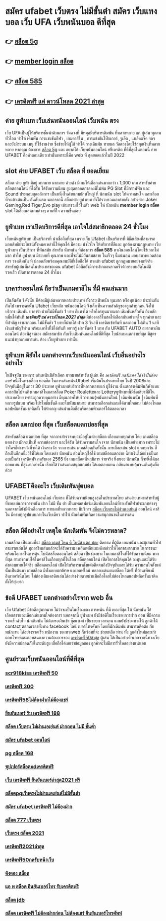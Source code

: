 # สมัคร ufabet เว็บตรง ไม่มีขั้นต่ํา สมัคร เว็บแทงบอล เว็บ UFA เว็บพนันบอล ดีที่สุด

## 👉 [สล็อต 5g](https://member.mabet.net/?action=login)
## 👉 [member login สล็อต](https://mabet.net/register/)
## 👉 [สล็อต 585](https://mabet.net/)
## 👉 [เครดิตฟรี แค่ ดาวน์โหลด 2021 ล่าสุด](https://mabet.net/pg-slot-credit-free/)

## ค่าย ยูฟ่าเบท เว็บเล่นพนันออนไลน์ เว็บพนัน ตรง  

เว็บ UFAเป็นผู้ให้บริการชั้นนำด้านการ วัดดวงที่ มีหมุดมีบริการเดิมพัน ที่หลากหลาย แก่ ผู้เล่น ทุกคน ทั่วโลก  ทำให้ เดิมพัน การแข่งขันกีฬา , เกมคาสิโน , การแข่งขันโป๊กเกอร์, รูเล็ต , แบล็คแจ็ค  ฯลฯ และยังมีระบบ เมนู ที่ใช้งานง่าย ซึ่งช่วยให้ผู้ใช้  ทำได้ วางเดิมพัน ทายผล วัดดวงโดยใช้สกุลเงินที่หลากหลาย  หากคุณ ต้องการ [สล็อต 5g](https://mabet.net/register/)  และ  อยากได้   เว็บพนันออนไลน์ ฟรีเครดิต  ที่ดีที่สุดในตอนนี้ ค่าย UFABET  คือคำตอบเดียวเท่านั้นเพราะนี้คือ web ที่  สุดยอดแล้วในปี 2022


##   slot  ค่าย  UFABET  เว็บ สล็อต ที่ ยอดเยี่ยม 

 สล็อต ค่าย  ยูฟ่า มีอยู่ มากมาย มากมาย  ค่ายดัง มีเกมให้เลือกเล่นมากกว่า เ 1,000 เกม สำหรับค่ายสล็อตออนไลน์ ที่ได้รับ  ได้รับความนิยม สูงสุดตลอดกาลคงมีไม่พ้น PG Slot ที่มีกราฟฟิก และ Sound ประกอบสุดอลังการ เป็นหนึ่งในค่ายเกมยักษ์ใหญ่ ที่ นักพนัน   slot ให้ความสนใจ  และเลือกที่จะเข้าเล่นเป็น อันดับแรก  นอกจากนี้ สล็อตค่ายยูฟ่าเบท ยังได้รวบรวมเอาค่ายดัง อย่างค่าย Joker Gaming,Red Tiger,Evo play เข้ามารวมไว้ในตัว web  ให้ นักพนัน  **member login สล็อต** slot  ได้เลือกเล่นเกมต่างๆ ตามที่ใจ ความชื่นชอบ 

## ยูฟ่าเบท เราเปิดบริการดีที่สุด เอาใจใส่สมาชิกตลอด 24 ชั่วโมง

 เว็บพนันยูฟ่าเบท เป็นบริการที่ น่าเชื่อถือที่สุด  เพราะเว็บ Ufabet  เป็นบริการที่ มีชื่อเสียงที่สามารถมอบสิทธิประโยชน์ทั้งหมดเหล่านี้ให้คุณได้ มีความ น่าไว้ใจ  ให้บริการที่ดีและ ถูกต้องตามกฎหมาย เว็บยูฟ่าเบท เป็นบริการ ที่ทันสมัย สำหรับ นักพนัน ที่ต้องการ **สล็อต 585** หาเงินออนไลน์โดยใช้เวลาไม่มาก  ทำให้  ยูฟ่าเบท มีระบบที่ คุณภาพ และที่จะไม่มีวันล่มสลาย ในเร็วๆ นี้แน่นอน มอบสภาพแวดล้อมการ วางเดิมพัน ที่ ปลอดภัยพร้อมคุณสมบัติที่เชื่อถือได้  ทางเข้า ufabet   ถูกกฎหมายอย่างแท้จริง สำหรับผู้เล่นที่เล่นในประเทศของตน  ufabet มือถือยังมีการฝากถอนรวดเร็วด้วยระบบอัตโนมัติ รวดเร็ว เปิดทำการตลอด 24 ชั่วโมง


## บาคาร่าออนไลน์  ถือว่าเป็นเกมคาสิโน ที่มี คนเล่นมาก

เป็นอันดับ 1 ดังนั้น  ก็ต้องมีผู้เล่นหลากหลายประเภท ทั้งกระเป๋าหนัก ทุนมาก หรือทุนน้อย ประปนกันกันไป เพราะฉะนั้น Ufabet เว็บหลัก พนันออนไลน์  จึงเล็งเห็นความสำคัญของลูกค้าทุกคน จึงให้บริการ เดิมพัน  บาคาร่า ฝากไม่มีขั้นต่ํา 1 บาท ก็แทงได้ หรือใครทุนมากมาก เดิมพันหลักพัน ถึงหลักหมื่นได้ทันที ***เครดิตฟรี แค่ ดาวน์โหลด 2021 ล่าสุด*** มีห้องคาสิโนสดให้เลือกกันอย่างจุใจ ทุกค่าย และที่สำคัญ เราฝากถอน ไม่มีขั้นต่ำ 1 บาทก็ฝากได้ ฝาก 3 วินาที เครดิตเข้าทันที และถอน ไม่เกิน 1 นาที เงินเข้าบัญชีท่าน พร้อมเอาไปใช้ได้ทันที อยากรู้  ฝากขั้นต่ำ 1 บาท กับ UFABET AUTO อยากหาเงินออนไลน์ ต้องพิสูจน์เอง สมัครสมาชิก กับเว็บเดิมพันออนไลน์ที่ดีที่สุด โบนัสเกมแตกง่ายที่สุด มีสูตรแนะนำทุกเกมการเล่น ต้อง  เว็บยูฟ่าเบท เท่านั้น

## ยูฟ่าเบท ดียังไง แตกต่างจากเว็บพนันออนไลน์ เว็บอื่นอย่างไรอย่างไร

ในปัจจุบัน ของการ เล่นพนันมีตัวเลือก มากมายสำหรับ ผู้เล่น คือ *เครดิตฟรี กดรับเอง ได้จริงไม่ต้องแชร์* หนึ่งในทางเลือก  ยอดฮิต ในการเล่นพนันUfabet เริ่มต้นในประเทศไทย ในปี 2008และ ปัจจุบันมีอยู่ในกว่า 30 ประเทศ ยูฟ่าเบทห้บริการที่หลากหลายแก่ ผู้ใช้งาน ตั้งแต่การเดิมพันกีฬาแบบคลาสสิกไปจนถึงเกมคาสิโนและสล็อต  Poker  Rouletteและ Lotteryยูฟ่าเบทนี้มีชื่อเสียงที่ดีในประเทศไทย เพราะถูกควบคุมอย่าง มีคุณภาพให้บริการเกม{พนันออนไลน์ | เดิมพันพนัน | เดิมพันที่หลายรูปแบบ พร้อมโปรโมชั่นชั้นดี และโบนัสมากมาย สามารถเลือกเล่นเกมได้ตามใจชอบ  ไม่ต้องโหลดแอปพลิเคชั่นมากติดตั้ง ให้รำคาญ เล่นผ่านมือถือหรือคอมพิวเตอร์ได้ตลอดเวลา 


## สล็อต  แตกบ่อย ที่สุด เว็บสล็อตแตกบ่อยที่สุด

สำหรับสล็อต  แตกบ่อย ที่สุด จากการสำรวจพบว่ามีอยู่ในค่ายสล็อต เกือบแทบทุกค่าย โดย เกมสล็อตแตกง่าย  มักจะเป็นที่ ความต้องการ และได้รับ  ได้รับความสนใจ เจาก นักพนัน  เป็นอย่างมาก  เพราะไม่ว่าใครก็ต่างหวังที่จะได้ เงินรางวัล  จากการเล่น เกมสล็อตกันทั้งนั้น การเลือกเล่น slot  แจกทุกวัน ก็ถือเป็นอีกหนึ่งวิธีที่ได้ผล โดยเหล่า นักพนัน  ส่วนใหญ่ได้ใช้ เกมสล็อตแตกง่าย นี้ทำเงินได้อย่างเป็นกอบเป็นกำ [เครดิตฟรี กดรับเอง 2565](https://mabet.net/) ยิ่ง เกมสล็อตนั้นๆมีการ จ่ายจริง  ยิ่งเยอะ นักพนัน  ก็จะยิ่งได้ผลตอบแทน ที่สูงมากเท่านั้น เรียกได้ว่าเล่นเกมสนุกแถมยัง ได้ผลตอบแทน กลับมาแบบคุ้มจนเกินคุ้มอีกด้วย


## UFABETคืออะไร  เว็บเดิมพันฟุตบอล 

UFABET  เว็บ   พนันออนไลน์ เว็บตรง  ที่ได้รับความนิยมสูงสุดในประเทศไทย เล่นง่ายเหมาะสำหรับผู้ที่ชอบเล่นการการพนัน  ฝาก ไม่มี ขั้น ต่ํา เป็นแพลตฟอร์มเดิมพันออนไลน์ที่รองรับกีฬาประเภทต่างๆ นอกจากนี้ยังมีตัวเลือกการ ทายผลที่หลากหลาย มีบริการ   [สล็อต เว็บตรงไม่ผ่านเอเย่นต์](https://member.mabet.net/?action=login) ออนไลน์ คาสิโน  มีครบทุกรูปแบบภายในเว็บเดียว ทำให้  นักเดิมพันเกิดความสนุกสนานในการเล่น


## สล็อต  มีดีอย่างไร เหตุใด นักเดิมพัน จึงไม่ควรพลาด?

เกมสล็อต เป็นเกมที่น่า [สล็อต เกมส์ ไหน ดี โบนัส แตก บ่อย](https://bio.link/tisawago) ติดตาม ที่ผู้ติด เกมพนัน และผู้เล่นทั่วไปสามารถเล่นได้ ทุกอาชีพเล่นแล้วจะได้รับความ เพลิดเพลินเกมดังกล่าวให้โอกาสมากมาย ในการชนะพร้อมโอกาสในการลุ้น โบนัสสล็อตออนไลน์  สล็อต  เป็นช่องทาง ในเกมคาสิโนที่ได้รับความนิยม มากที่สุด สามารถพบได้ในคาสิโนเกือบทุกที่ในโลก  สล็อตออนไลน์ เปิดโอกาสให้คุณได้ ลงทุนและได้รับ ค่าตอบแทนได้จริง สล็อตออนไลน์  เปิดให้บริการมาตั้งแต่อดีตจนถึงปัจจุบันและได้รับ ความสนใจตั้งแต่นั้นเป็นต้นมา เกมสล็อต มีทั้งแบบonline และออฟไลน์ ทดลองเล่นเกมสล็อต ได้ฟรี ที่บ้านเพียงมีอินเทอร์เน็ตโดย ไม่ต้องเติมเครดิตเล่นได้อย่างง่ายดายผ่านมือถือโดยไม่ต้องโหลดแอปพลิเคชั่นมาติดตั้งให้ยุ่งยาก 


## ข้อดี UFABET แตกต่างอย่างไรจาก web อื่น

เว็บ Ufabet  มีข้อดีอยู่มากมาย  ไม่ว่าจะเป็นในเรื่องของ การพนัน ที่มี  เยอะที่สุด ให้ นักพนัน ได้เลือกสรรและเลือกเล่นตามใจต้องการ นอกจากนี้  ยูฟ่าเบท ยังมีข้อดีในเรื่องของการฝาก  ถอน  ที่มีความรวดเร็วฉับไว นักเดิมพัน ไม่ต้องรอเงินเข้า บุ๊คแบงก์ เป็นระยะเวลานาน แถมยังมีช่องทางให้ ลูกค้าได้ contact  ตลอดเวลาทั้งทาง facebook ไลน์ เบอร์โทรศัพท์ โดยที่นักเดิมพัน สามารถติดต่อ  กับพนักงาน ได้อย่างรวดเร็ว พนักงาน ของทางweb ก็พร้อมที่จะ ช่วยเหลือ ท่าน ทั้ง ลูกค้าใหม่และเก่า ตอบโจทย์และตอบสนองความต้องการของ [เครดิตฟรี50ล่าสุด](https://mabet.net/credit-free-50/) ผู้เล่น ได้เป็นอย่างดี นอกจากนี้ทางเว็บยังมีความปลอดภัยในระดับสูง  เชื่อถือได้เลยว่าข้อมูลของ ลูกค้าจะไม่มีการรั่วไหลอย่างแน่นอน


## ศูนย์รวมเว็บพนันออนไลน์ที่ดีที่สุด

### [scr918kiss เครดิตฟรี 50](https://atom.io/themes/MABET.net%20สล็อตหมายเลข1%20แตกหนัก%20100%%20สล็อตpg%20โอน%20ผ่าน%20วอ%20เลท%20ไม่มีขั้นต่ำ%20008%20สล็อต%20สล็อตแตกหนัก%2020รับ100)
### [เครดิตฟรี 300](https://atom.io/themes/MABET.net%20สล็อตหมายเลข1%20แตกหนัก%20100%%20เครดิตฟรี%2050%20ทำถึง%20300%20ถอนได้%20300%20008%20สล็อต%20สล็อตแตกหนัก%2020รับ100)
### [เครดิตฟรี58ไม่ต้องฝากไม่ต้องแชร์](https://atom.io/themes/MABET.net%20สล็อตหมายเลข1%20แตกหนัก%20100%%20allslot%20เครดิตฟรี%20008%20สล็อต%20สล็อตแตกหนัก%2020รับ100)
### [ยืนยันเบอร์ รับ เครดิตฟรี 188](https://atom.io/themes/MABET.net%20สล็อตหมายเลข1%20แตกหนัก%20100%%20สล็อต%20mgm99pg%20008%20สล็อต%20สล็อตแตกหนัก%2020รับ100)
### [สล็อต เว็บตรง ไม่ผ่านเอเย่นต์ ฝากถอน ไม่มี ขั้นต่ำ](https://atom.io/themes/MABET.net%20สล็อตหมายเลข1%20แตกหนัก%20100%%20666%20สล็อต%20เครดิตฟรี%20008%20สล็อต%20สล็อตแตกหนัก%2020รับ100)
### [สมัคร ufabet ออนไลน์](https://atom.io/themes/MABET.net%20สล็อตหมายเลข1%20แตกหนัก%20100%%20สมัครufabet%20ฟรีเครดิต%20008%20สล็อต%20สล็อตแตกหนัก%2020รับ100)
### [pg สล็อต 168](https://atom.io/themes/MABET.net%20สล็อตหมายเลข1%20แตกหนัก%20100%%20สล็อต%20โจ๊ก%20เกอร์%20เครดิตฟรี%20ไม่ต้องฝากก่อน%20ไม่ต้องแชร์%20ยืนยันเบอร์โทรศัพท์%20008%20สล็อต%20สล็อตแตกหนัก%2020รับ100)
### [ซุปเปอร์สล็อตxdเครดิตฟรี](https://atom.io/themes/MABET.net%20สล็อตหมายเลข1%20แตกหนัก%20100%%20slot%20auto%20wallet%20เครดิตฟรี%20008%20สล็อต%20สล็อตแตกหนัก%2020รับ100)
### [เว็บ เครดิตฟรี ยืนยันเบอร์ล่าสุด2021 ฟรี](https://atom.io/themes/MABET.net%20สล็อตหมายเลข1%20แตกหนัก%20100%%20เครดิตฟรี%2050%20ล่าสุด%20วันนี้%20008%20สล็อต%20สล็อตแตกหนัก%2020รับ100)
### [สล็อตpgเว็บตรงไม่ผ่านเอเย่นต์ไม่มีขั้นต่ํา](https://atom.io/themes/MABET.net%20สล็อตหมายเลข1%20แตกหนัก%20100%%20สมัคร%20ufabet%20เว็บแม่%20008%20สล็อต%20สล็อตแตกหนัก%2020รับ100)
### [สมัคร ufabet เครดิตฟรี ไม่ต้องฝาก](https://atom.io/themes/MABET.net%20สล็อตหมายเลข1%20แตกหนัก%20100%%20สล็อต%20ฝาก%20ถอน%20ออโต้%20008%20สล็อต%20สล็อตแตกหนัก%2020รับ100)
### [สล็อต 777 เว็บตรง](https://atom.io/themes/MABET.net%20สล็อตหมายเลข1%20แตกหนัก%20100%%20เว็บ%20สล็อต%20666%20008%20สล็อต%20สล็อตแตกหนัก%2020รับ100)
### [เว็บตรง สล็อต 2021](https://atom.io/themes/MABET.net%20สล็อตหมายเลข1%20แตกหนัก%20100%%20member%20เครดิตฟรี%20100%20008%20สล็อต%20สล็อตแตกหนัก%2020รับ100)
### [เครดิตฟรี2021ล่าสุด](https://atom.io/themes/MABET.net%20สล็อตหมายเลข1%20แตกหนัก%20100%%20เฮง%20เฮง%20เฮง%20สล็อต%20008%20สล็อต%20สล็อตแตกหนัก%2020รับ100)
### [เครดิตฟรี50กดรับหน้าเว็บ](https://atom.io/themes/MABET.net%20สล็อตหมายเลข1%20แตกหนัก%20100%%20เว็บ%20สล็อต%20แจก%20เครดิต%20ฟรี%20ล่าสุด%202021%20008%20สล็อต%20สล็อตแตกหนัก%2020รับ100)
### [คิงคอง สล็อต](https://atom.io/themes/MABET.net%20สล็อตหมายเลข1%20แตกหนัก%20100%%20สล็อต%20เครดิต%20ฟรี%2050%20บาท%20แค่%20สมัคร%20008%20สล็อต%20สล็อตแตกหนัก%2020รับ100)
### [แอ พ สล็อต ยืนยันเบอร์โทร รับเครดิตฟรี](https://atom.io/themes/MABET.net%20สล็อตหมายเลข1%20แตกหนัก%20100%%20super%20bonus888%20เครดิตฟรี%20008%20สล็อต%20สล็อตแตกหนัก%2020รับ100)
### [สล็อต jdb](https://atom.io/themes/MABET.net%20สล็อตหมายเลข1%20แตกหนัก%20100%%20สล็อต%20โปร%20ฝาก%2050%20รับ%20100%20ถอนไม่อั้น%20008%20สล็อต%20สล็อตแตกหนัก%2020รับ100)
### [สล็อต เครดิตฟรี ไม่ต้องฝากก่อน ไม่ต้องแชร์ ยืนยันเบอร์โทรศัพท์](https://atom.io/themes/MABET.net%20สล็อตหมายเลข1%20แตกหนัก%20100%%20สล็อต%201234%20joker%20008%20สล็อต%20สล็อตแตกหนัก%2020รับ100)